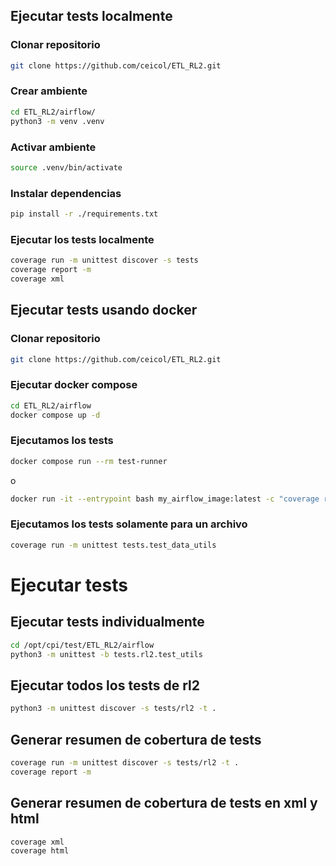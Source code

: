 ## Ejecutar tests localmente

### Clonar repositorio

```bash
git clone https://github.com/ceicol/ETL_RL2.git
```

### Crear ambiente

```bash
cd ETL_RL2/airflow/
python3 -m venv .venv
```

### Activar ambiente

```bash
source .venv/bin/activate
```

### Instalar dependencias

```bash
pip install -r ./requirements.txt
```

### Ejecutar los tests localmente

```bash
coverage run -m unittest discover -s tests
coverage report -m
coverage xml
```

## Ejecutar tests usando docker

### Clonar repositorio

```bash
git clone https://github.com/ceicol/ETL_RL2.git
```

###  Ejecutar docker compose

```bash
cd ETL_RL2/airflow
docker compose up -d
```

### Ejecutamos los tests

```bash
docker compose run --rm test-runner
```

o

```bash
docker run -it --entrypoint bash my_airflow_image:latest -c "coverage run -m unittest discover -s /app/tests && coverage report -m && coverage xml && echo 'Tests finalizados.'"
```

### Ejecutamos los tests solamente para un archivo

```bash
coverage run -m unittest tests.test_data_utils
```



# Ejecutar tests

## Ejecutar tests individualmente
```bash
cd /opt/cpi/test/ETL_RL2/airflow
python3 -m unittest -b tests.rl2.test_utils
```
## Ejecutar todos los tests de rl2
```bash
python3 -m unittest discover -s tests/rl2 -t .
```

## Generar resumen de cobertura de tests
```bash
coverage run -m unittest discover -s tests/rl2 -t .
coverage report -m
```
## Generar resumen de cobertura de tests en xml y html
```bash
coverage xml
coverage html
```